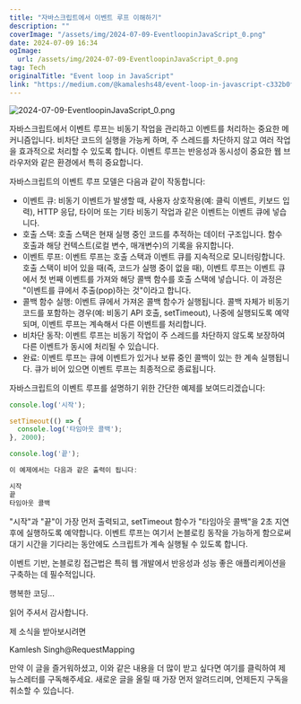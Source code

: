 ```yaml
---
title: "자바스크립트에서 이벤트 루프 이해하기"
description: ""
coverImage: "/assets/img/2024-07-09-EventloopinJavaScript_0.png"
date: 2024-07-09 16:34
ogImage:
  url: /assets/img/2024-07-09-EventloopinJavaScript_0.png
tag: Tech
originalTitle: "Event loop in JavaScript"
link: "https://medium.com/@kamaleshs48/event-loop-in-javascript-c332b0f81b1e"
---
```


![2024-07-09-EventloopinJavaScript_0.png](/assets/img/2024-07-09-EventloopinJavaScript_0.png)

자바스크립트에서 이벤트 루프는 비동기 작업을 관리하고 이벤트를 처리하는 중요한 메커니즘입니다. 비차단 코드의 실행을 가능케 하며, 주 스레드를 차단하지 않고 여러 작업을 효과적으로 처리할 수 있도록 합니다. 이벤트 루프는 반응성과 동시성이 중요한 웹 브라우저와 같은 환경에서 특히 중요합니다.

자바스크립트의 이벤트 루프 모델은 다음과 같이 작동합니다:

- 이벤트 큐: 비동기 이벤트가 발생할 때, 사용자 상호작용(예: 클릭 이벤트, 키보드 입력), HTTP 응답, 타이머 또는 기타 비동기 작업과 같은 이벤트는 이벤트 큐에 넣습니다.
- 호출 스택: 호출 스택은 현재 실행 중인 코드를 추적하는 데이터 구조입니다. 함수 호출과 해당 컨텍스트(로컬 변수, 매개변수)의 기록을 유지합니다.
- 이벤트 루프: 이벤트 루프는 호출 스택과 이벤트 큐를 지속적으로 모니터링합니다. 호출 스택이 비어 있을 때(즉, 코드가 실행 중이 없을 때), 이벤트 루프는 이벤트 큐에서 첫 번째 이벤트를 가져와 해당 콜백 함수를 호출 스택에 넣습니다. 이 과정은 "이벤트를 큐에서 추출(pop)하는 것"이라고 합니다.
- 콜백 함수 실행: 이벤트 큐에서 가져온 콜백 함수가 실행됩니다. 콜백 자체가 비동기 코드를 포함하는 경우(예: 비동기 API 호출, setTimeout), 나중에 실행되도록 예약되며, 이벤트 루프는 계속해서 다른 이벤트를 처리합니다.
- 비차단 동작: 이벤트 루프는 비동기 작업이 주 스레드를 차단하지 않도록 보장하여 다른 이벤트가 동시에 처리될 수 있습니다.
- 완료: 이벤트 루프는 큐에 이벤트가 있거나 보류 중인 콜백이 있는 한 계속 실행됩니다. 큐가 비어 있으면 이벤트 루프는 최종적으로 종료됩니다.

<div class="content-ad"></div>

자바스크립트의 이벤트 루프를 설명하기 위한 간단한 예제를 보여드리겠습니다:

```js
console.log('시작');

setTimeout(() => {
  console.log('타임아웃 콜백');
}, 2000);

console.log('끝');

이 예제에서는 다음과 같은 출력이 됩니다:

시작
끝
타임아웃 콜백
```

"시작"과 "끝"이 가장 먼저 출력되고, setTimeout 함수가 "타임아웃 콜백"을 2초 지연 후에 실행하도록 예약합니다. 이벤트 루프는 여기서 논블로킹 동작을 가능하게 함으로써 대기 시간을 기다리는 동안에도 스크립트가 계속 실행될 수 있도록 합니다.

이벤트 기반, 논블로킹 접근법은 특히 웹 개발에서 반응성과 성능 좋은 애플리케이션을 구축하는 데 필수적입니다.

<div class="content-ad"></div>

행복한 코딩...

읽어 주셔서 감사합니다.

제 소식을 받아보시려면

Kamlesh Singh@RequestMapping

<div class="content-ad"></div>

만약 이 글을 즐거워하셨고, 이와 같은 내용을 더 많이 받고 싶다면 여기를 클릭하여 제 뉴스레터를 구독해주세요. 새로운 글을 올릴 때 가장 먼저 알려드리며, 언제든지 구독을 취소할 수 있습니다.
